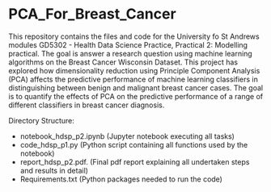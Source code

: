 # PCA_For_Breast_Cancer
This repository contains the files and code for the University fo St Andrews modules GD5302 - Health Data Science Practice,
Practical 2: Modelling practical. The goal is answer a research question using machine learning algorithms on the Breast Cancer Wisconsin Dataset. This project has explored how dimensionality reduction using Principle Component Analysis (PCA) affects the predictive performance of machine learning classifiers in distinguishing between benign and malignant breast cancer cases. The goal is to quantify the effects of PCA on the predictive performance of a range of different classifiers in breast cancer diagnosis. 

Directory Structure:
* notebook_hdsp_p2.ipynb   (Jupyter notebook executing all tasks)
* code_hdsp_p1.py   (Python script containing all functions used by the notebook)
* report_hdsp_p2.pdf.   (Final pdf report explaining all undertaken steps and results in detail)
* Requirements.txt   (Python packages needed to run the code)
